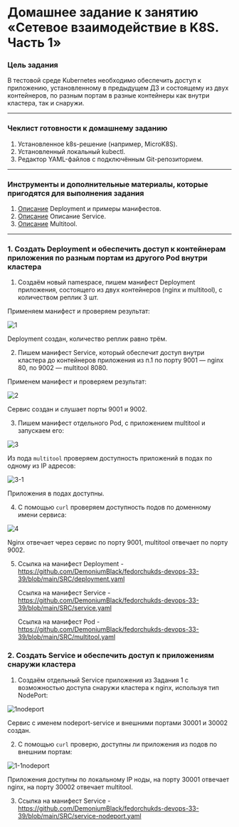 # Домашнее задание к занятию «Сетевое взаимодействие в K8S. Часть 1»

### Цель задания

В тестовой среде Kubernetes необходимо обеспечить доступ к приложению, установленному в предыдущем ДЗ и состоящему из двух контейнеров, по разным портам в разные контейнеры как внутри кластера, так и снаружи.

------

### Чеклист готовности к домашнему заданию

1. Установленное k8s-решение (например, MicroK8S).
2. Установленный локальный kubectl.
3. Редактор YAML-файлов с подключённым Git-репозиторием.

------

### Инструменты и дополнительные материалы, которые пригодятся для выполнения задания

1. [Описание](https://kubernetes.io/docs/concepts/workloads/controllers/deployment/) Deployment и примеры манифестов.
2. [Описание](https://kubernetes.io/docs/concepts/services-networking/service/) Описание Service.
3. [Описание](https://github.com/wbitt/Network-MultiTool) Multitool.

------

### 1. Создать Deployment и обеспечить доступ к контейнерам приложения по разным портам из другого Pod внутри кластера

1. Создаём новый namespace, пишем манифест Deployment приложения, состоящего из двух контейнеров (nginx и multitool), с количеством реплик 3 шт.

Применяем манифест и проверяем результат:

![1](https://github.com/user-attachments/assets/f2f719d4-a676-4c98-8b2e-e9da0eb4e67c)

Deployment создан, количество реплик равно трём.

2. Пишем манифест Service, который обеспечит доступ внутри кластера до контейнеров приложения из п.1 по порту 9001 — nginx 80, по 9002 — multitool 8080.

Применем манифест и проверяем результат:

![2](https://github.com/user-attachments/assets/32a4b898-ac87-43b6-a152-cd64d8042ecb)

Сервис создан и слушает порты 9001 и 9002.

3. Пишем манифест отдельного Pod, с приложением multitool и запускаем его:

![3](https://github.com/user-attachments/assets/cb146821-f439-4b38-8097-ea1aa6df1e1a)

Из пода `multitool` проверяем доступность приложений в подах по одному из IP адресов:

![3-1](https://github.com/user-attachments/assets/0f2bcc22-d95c-4379-bb91-186a9d7ed96b)

Приложения в подах доступны.

4. С помощью `curl` проверяем доступность подов по доменному имени сервиса:

![4](https://github.com/user-attachments/assets/e1726cef-62f4-4668-806c-ce240e088321)

Nginx отвечает через сервис по порту 9001, multitool отвечает по порту 9002.

5. Ссылка на манифест Deployment - https://github.com/DemoniumBlack/fedorchukds-devops-33-39/blob/main/SRC/deployment.yaml

   Ссылка на манифест Service - https://github.com/DemoniumBlack/fedorchukds-devops-33-39/blob/main/SRC/service.yaml

   Ссылка на манифест Pod - https://github.com/DemoniumBlack/fedorchukds-devops-33-39/blob/main/SRC/multitool.yaml

### 2. Создать Service и обеспечить доступ к приложениям снаружи кластера

1. Создаём отдельный Service приложения из Задания 1 с возможностью доступа снаружи кластера к nginx, используя тип NodePort:

![1nodeport](https://github.com/user-attachments/assets/1f3565ef-64fe-42f8-a97e-ef4eb0d167aa)

Сервис с именем nodeport-service и внешними портами 30001 и 30002 создан.

2. С помощью `curl` проверю, доступны ли приложения из подов по внешним портам:

![1-1nodeport](https://github.com/user-attachments/assets/7d87f5a1-0095-40fd-b5e3-5c851fa8f228)

Приложения доступны по локальному IP ноды, на порту 30001 отвечает nginx, на порту 30002 отвечает multitool.

3. Ссылка на манифест Service - https://github.com/DemoniumBlack/fedorchukds-devops-33-39/blob/main/SRC/service-nodeport.yaml
